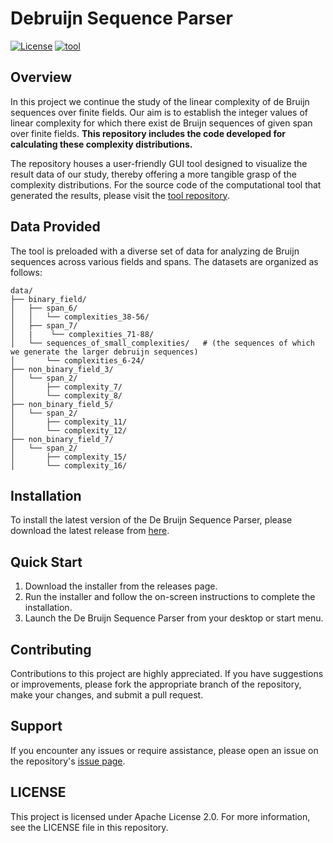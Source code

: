 # Debruijn Sequence Parser
[![License](https://img.shields.io/badge/license-Apache_2.0-green)](https://github.com/joannj35/debruijn-sequence-parser/blob/main/LICENSE)
[![tool](https://img.shields.io/badge/source_code-computational_tool-8A2BE2)](https://github.com/joannj35/debruijn-sequence-complexity-distribution)

## Overview
In this project we continue the study of the linear complexity of de Bruijn sequences over finite fields. Our aim is to establish the integer values of
linear complexity for which there exist de Bruijn sequences of given span over finite fields. **This repository includes the code developed for calculating these complexity distributions.**

The repository houses a user-friendly GUI tool designed to visualize the result data of our study, thereby offering a more tangible grasp of the complexity distributions. For the source code of the computational tool that generated the results, please visit the [tool repository](https://github.com/joannj35/debruijn-sequence-complexity-distribution).

## Data Provided
The tool is preloaded with a diverse set of data for analyzing de Bruijn sequences across various fields and spans. The datasets are organized as follows:
```
data/
├── binary_field/
│   ├── span_6/
│   │   └── complexities_38-56/
│   ├── span_7/
│   |    └── complexities_71-88/
│   └── sequences_of_small_complexities/   # (the sequences of which we generate the larger debruijn sequences)
│       └── complexities_6-24/
├── non_binary_field_3/
│   └── span_2/
│       ├── complexity_7/
│       └── complexity_8/
├── non_binary_field_5/
│   └── span_2/
│       ├── complexity_11/
│       └── complexity_12/
├── non_binary_field_7/
│   └── span_2/
│       ├── complexity_15/
│       └── complexity_16/
```

## Installation
To install the latest version of the De Bruijn Sequence Parser, please download the latest release from [here](https://github.com/joannj35/debruijn-sequence-parser/releases).

## Quick Start
1. Download the installer from the releases page.
2. Run the installer and follow the on-screen instructions to complete the installation.
3. Launch the De Bruijn Sequence Parser from your desktop or start menu.

## Contributing
Contributions to this project are highly appreciated. If you have suggestions or improvements, please fork the appropriate branch of the repository, make your changes, and submit a pull request.

## Support
If you encounter any issues or require assistance, please open an issue on the repository's [issue page](https://github.com/joannj35/debruijn-sequence-parser/issues).

## LICENSE
This project is licensed under Apache License 2.0. For more information, see the LICENSE file in this repository.
